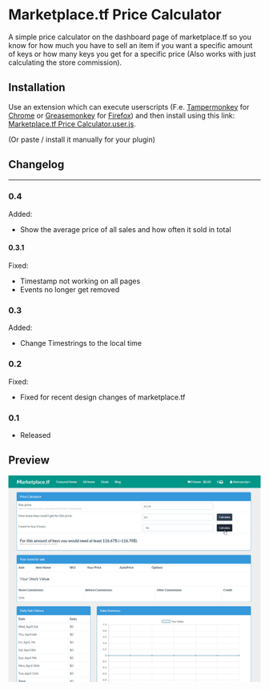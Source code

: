 # Marketplace.tf Price Calculator
A simple price calculator on the dashboard page of marketplace.tf so you know for how much you have to sell an item if you want a specific amount of keys or how many keys you get for a specific price (Also works with just calculating the store commission).


## Installation
Use an extension which can execute userscripts (F.e. [Tampermonkey](https://chrome.google.com/webstore/detail/tampermonkey/dhdgffkkebhmkfjojejmpbldmpobfkfo) for [Chrome](https://www.google.com/chrome/) or [Greasemonkey](https://addons.mozilla.org/en-US/firefox/addon/greasemonkey/)  for [Firefox](https://www.mozilla.org/firefox))
and then install using this link: [Marketplace.tf Price Calculator.user.js](https://github.com/NetroScript/Marketplace.tf-Price-Calculator/raw/master/Marketplace.tf%20Price%20Calculator.user.js).

(Or paste / install it manually for your plugin)


## Changelog
_____________________________________________


### 0.4

Added:
* Show the average price of all sales and how often it sold in total


#### 0.3.1

Fixed:
* Timestamp not working on all pages
* Events no longer get removed


### 0.3

Added:
* Change Timestrings to the local time


### 0.2

Fixed:
* Fixed for recent design changes of marketplace.tf


### 0.1

* Released


## Preview

![Preview](https://raw.githubusercontent.com/NetroScript/Marketplace.tf-Price-Calculator/master/preview.png)

